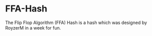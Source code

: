 # FFA-Hash
The Flip Flop Algorithm (FFA) Hash is a hash which was designed by RoyzerM in a week for fun.
